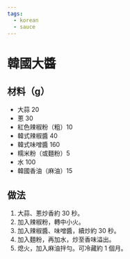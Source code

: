 ```yaml
---
tags:
  - korean
  - sauce
---
```


# 韓國大醬

## 材料（g）
- 大蒜 20
- 蔥 30
- 紅色辣椒粉（粗）10
- 韓式辣椒醬 40
- 韓式味噌醬 160
- 糯米粉（或麵粉）5
- 水 100
- 韓國香油（麻油）15

## 做法
1. 大蒜、蔥炒香約 30 秒。
2. 加入辣椒粉，轉中小火。
3. 加入辣椒醬、味噌醬，續炒約 30 秒。
4. 加入麵粉，再加水，炒至香味溢出。
5. 熄火，加入麻油拌勻。可冷藏約 1 個月。
